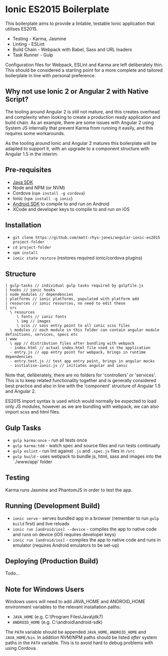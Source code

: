 # Ionic ES2015 Boilerplate
This boilerplate aims to provide a lintable, testable Ionic application that utilises ES2015. 

- Testing - Karma, Jasmine
- Linting - ESLint
- Build Chain - Webpack with Babel, Sass and URL loaders
- Task Runner - Gulp

Configuration files for Webpack, ESLint and Karma are left deliberately thin. This should be considered
a starting point for a more complete and tailored boilerplate in line with personal preference.

## Why not use Ionic 2 or Angular 2 with Native Script?
The tooling around Angular 2 is still not mature, and this creates overhead and complexity when looking to create a
production ready application and build chain. As an example, there are some issues with Angular 2 using System JS 
internally that prevent Karma from running it easily, and this requires some workarounds. 

As the tooling around Ionic and Angular 2 matures this boilerplate will be adapted to support it, with an upgrade to 
a component structure with Angular 1.5 in the interim.

## Pre-requisites
- [Java SDK](http://www.oracle.com/technetwork/java/javase/downloads/index.html)
- Node and NPM (or NVM)
- Cordova (`npm install -g cordova`)
- Ionic (`npm install -g ionic`)
- [Android SDK](http://developer.android.com/sdk/installing/index.html?pkg=tools) to compile to and run on Android
- XCode and developer keys to compile to and run on iOS

## Installation
- `git clone https://github.com/matt-rhys-jones/angular-ionic-es2015 project-folder`
- `cd project-folder`
- `npm install`
- `ionic state restore` (restores required ionic/cordova plugins)

## Structure
```
| gulp-tasks // individual gulp tasks required by gulpfile.js
| hooks // ionic hooks
| node_modules // dependencies
| platforms // ionic platforms, populated with platform add
| resources // ionic resources, no need to edit these
| src 
  \ resources
     \ fonts // ionic fonts
     \ img // images
     \ scss // sass entry point to all ionic scss files
  \ modules // each module in this folder can contain angular module definitions, services, specs etc
| www
  \ app // distribution files after bundling with webpack
  - index.html // actual index.html file used in the application
  - entry.js // app entry point for webpack, brings in runtime dependencies
  - entry.test.js // test app entry point, brings in angular mocks
  - initialise-ionic.js // initiates angular and ionic
```

Note that, deliberately, there are no folders for 'controllers' or 'services'. This is to keep related functionality 
together and is generally considered best practice and also in line with the 'component' structure of Angular 1.5 and 
Angular 2.

ES2015 import syntax is used which would normally be expected to load only JS modules, however as 
we are bundling with webpack, we can also import scss and html files.

## Gulp Tasks
- `gulp karma:once` - run all tests once
- `gulp karma:tdd` - watch spec and source files and run tests continually
- `gulp eslint` - run lint against `.js` and `.spec.js` files in `/src`
- `gulp build` - uses webpack to bundle js, html, sass and images into the `./www/app' folder

## Testing
Karma runs Jasmine and PhantomJS in order to test the app. 

## Running (Development Build)
- `ionic serve` - serves bundled app in a browser (remember to run `gulp build` first) and live reloads
- `ionic run [android/ios] --device` - compiles the app to native code and runs on device (iOS requires developer keys)
- `ionic run [android/ios]` - compiles the app to native code and runs in emulator (requires Android emulators to be set-up)

## Deploying (Production Build)
Todo...

## Note for Windows Users
Windows users will need to add JAVA_HOME and ANDROID_HOME environment variables to the relevant installation
paths:

- `JAVA_HOME` (e.g. C:\Program Files\Java\jdk7)
- `ANDROID_HOME` (e.g. C:\android\android-sdk)

The `PATH` variable should be appended `JAVA_HOME`, `ANDROID_HOME` and `JAVA_HOME/bin`. In addition
NVM/NPM paths should be listed *after* system paths in the `PATH` variable. This is to avoid hard to debug problems
with using Cordova.
